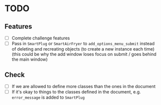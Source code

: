 # TODO

## Features

- [ ] Complete challenge features
- [ ] Pass in `SmartPlug` or `SmartAirFryer` to `add_options_menu_submit` instead of deleting and recreating objects (to create a new instance each time) (this could be why the add window loses focus on submit / goes behind the main window)

## Check

- [ ] If we are allowed to define more classes than the ones in the document
- [ ] If it's okay to things to the classes defined in the document, e.g. `error_message` is added to `SmartPlug`
